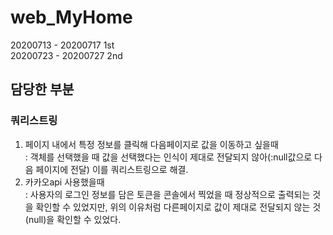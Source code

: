 # web_MyHome
20200713 - 20200717 1st <br>
20200723 - 20200727 2nd

## 담당한 부분

### 쿼리스트링
1. 페이지 내에서 특정 정보를 클릭해 다음페이지로 값을 이동하고 싶을때<br>
  : 객체를 선택했을 때 값을 선택했다는 인식이 제대로 전달되지 않아(:null값으로 다음 페이지에 전달) 이를 쿼리스트링으로 해결.
2. 카카오api 사용했을때<br>
  : 사용자의 로그인 정보를 담은 토큰을 콘솔에서 찍었을 때 정상적으로 출력되는 것을 확인할 수 있었지만,
  위의 이유처럼 다른페이지로 값이 제대로 전달되지 않는 것(null)을 확인할 수 있었다. 
